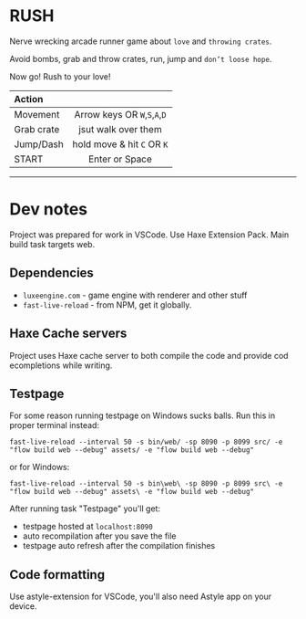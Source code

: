 # RUSH

Nerve wrecking arcade runner game about `love` and `throwing crates`.

Avoid bombs, grab and throw crates, run, jump and `don’t loose hope`.

Now go! Rush to your love!

| Action     |  |
| :-         | :-:        |
| Movement   | Arrow keys OR `W`,`S`,`A`,`D` |
| Grab crate | jsut walk over them |
| Jump/Dash  | hold move & hit `C` OR `K` |
| START      | Enter or Space |

---

# Dev notes

Project was prepared for work in VSCode. Use Haxe Extension Pack.
Main build task targets web.

## Dependencies

- `luxeengine.com` - game engine with renderer and other stuff
- `fast-live-reload` - from NPM, get it globally.

## Haxe Cache servers

Project uses Haxe cache server to both compile the code and provide cod ecompletions while writing.

## Testpage

For some reason running testpage on Windows sucks balls. Run this in proper terminal instead:

```
fast-live-reload --interval 50 -s bin/web/ -sp 8090 -p 8099 src/ -e "flow build web --debug" assets/ -e "flow build web --debug"
```

or for Windows:

```
fast-live-reload --interval 50 -s bin\web\ -sp 8090 -p 8099 src\ -e "flow build web --debug" assets\ -e "flow build web --debug"
```

After running task "Testpage" you'll get:

- testpage hosted at `localhost:8090`
- auto recompilation after you save the file
- testpage auto refresh after the compilation finishes

## Code formatting

Use astyle-extension for VSCode, you'll also need Astyle app on your device.

